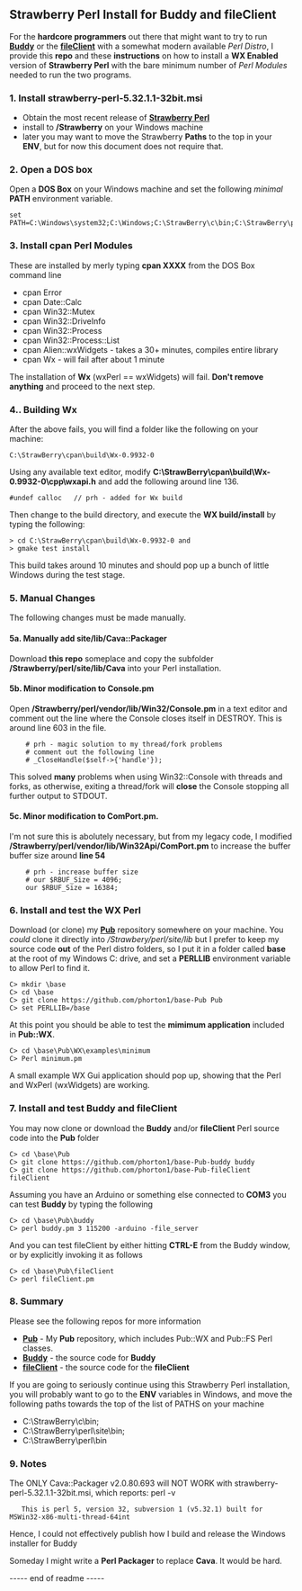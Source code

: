 ## Strawberry Perl Install for Buddy and fileClient

For the **hardcore programmers** out there that might want to try to run
[**Buddy**](https://github.com/phorton1/base-Pub-buddy) or the
[**fileClient**](https://github.com/phorton1/base-Pub-fileClient) with
a somewhat modern available *Perl Distro*, I provide this **repo** and
these **instructions** on how to install a **WX Enabled** version of
**Strawberry Perl** with the bare minimum number of *Perl Modules*
needed to run the two programs.


### 1. Install strawberry-perl-5.32.1.1-32bit.msi

- Obtain the most recent release of [**Strawberry Perl**](https://strawberryperl.com/releases.html)
- install to **/Strawberry** on your Windows machine
- later you may want to move the Strawberry **Paths** to the top in your **ENV**,
  but for now this document does not require that.

### 2. Open a DOS box

Open a **DOS Box** on your Windows machine and set the following *minimal* **PATH**
environment variable.

	set PATH=C:\Windows\system32;C:\Windows;C:\StrawBerry\c\bin;C:\StrawBerry\perl\site\bin;C:\StrawBerry\perl\bin

### 3. Install cpan Perl Modules

These are installed by merly typing **cpan XXXX** from the DOS Box command line

- cpan Error
- cpan Date::Calc
- cpan Win32::Mutex
- cpan Win32::DriveInfo
- cpan Win32::Process
- cpan Win32::Process::List
- cpan Alien::wxWidgets - takes a 30+ minutes, compiles entire library
- cpan Wx - will fail after about 1 minute

The installation of **Wx** (wxPerl == wxWidgets) will fail.  **Don't remove
anything** and proceed to the next step.


### 4.. Building Wx

After the above fails, you will find a folder like the following on your machine:

	C:\StrawBerry\cpan\build\Wx-0.9932-0

Using any available text editor, modify **C:\StrawBerry\cpan\build\Wx-0.9932-0\cpp\wxapi.h**
and add the following around line 136.

	#undef calloc	// prh - added for Wx build

Then change to the build directory, and execute the **WX build/install** by typing the following:

	> cd C:\StrawBerry\cpan\build\Wx-0.9932-0 and
	> gmake test install

This build takes around 10 minutes and should pop up a bunch of little Windows during
the test stage.


### 5. Manual Changes

The following changes must be made manually.

#### 5a. Manually add site/lib/Cava::Packager

Download **this repo** someplace and copy the subfolder
**/Strawberry/perl/site/lib/Cava** into your Perl
installation.


#### 5b. Minor modification to Console.pm

Open **/Strawberry/perl/vendor/lib/Win32/Console.pm** in a text editor
and comment out the line where the Console closes itself in DESTROY.
This is around line 603 in the file.

		# prh - magic solution to my thread/fork problems
		# comment out the following line
		# _CloseHandle($self->{'handle'});

This solved **many** problems when using Win32::Console with
threads and forks, as otherwise, exiting a thread/fork will
**close** the Console stopping all further output to STDOUT.

####  5c. Minor modification to ComPort.pm.

I'm not sure this is abolutely necessary, but from my legacy
code, I modified **/Strawberry/perl/vendor/lib/Win32Api/ComPort.pm**
to increase the buffer buffer size around **line 54**

		# prh - increase buffer size
		# our $RBUF_Size = 4096;
		our $RBUF_Size = 16384;


### 6. Install and test the WX Perl

Download (or clone) my
[**Pub**](https://github.com/phorton1/base-Pub) repository
somewhere on your machine.  You *could* clone it directly
into */Strawbery/perl/site/lib* but I prefer to keep my
source code **out** of the Perl distro folders, so I
put it in a folder called **base** at the root of my
Windows C: drive, and set a **PERLLIB** environment
variable to allow Perl to find it.

	C> mkdir \base
	C> cd \base
	C> git clone https://github.com/phorton1/base-Pub Pub
	C> set PERLLIB=/base

At this point you should be able to test the **mimimum application**
included in **Pub::WX**.

	C> cd \base\Pub\WX\examples\minimum
	C> Perl minimum.pm

A small example WX Gui application should pop up, showing
that the Perl and WxPerl (wxWidgets) are working.

### 7. Install and test Buddy and fileClient

You may now clone or download the **Buddy** and/or
**fileClient** Perl source code into the **Pub** folder

	C> cd \base\Pub
	C> git clone https://github.com/phorton1/base-Pub-buddy buddy
	C> git clone https://github.com/phorton1/base-Pub-fileClient fileClient

Assuming you have an Arduino or something else connected to **COM3** you
can test **Buddy** by typing the following

	C> cd \base\Pub\buddy
	C> perl buddy.pm 3 115200 -arduino -file_server

And you can test fileClient by either hitting **CTRL-E** from the
Buddy window, or by explicitly invoking it as follows

	C> cd \base\Pub\fileClient
	C> perl fileClient.pm


### 8. Summary

Please see the following repos for more information

- [**Pub**](https://github.com/phorton1/base-Pub) - My **Pub** repository, which includes Pub::WX and Pub::FS Perl classes.
- [**Buddy**](https://github.com/phorton1/base-Pub-buddy) - the source code for **Buddy**
- [**fileClient**](https://github.com/phorton1/base-Pub-fileClient) - the source code for the **fileClient**


If you are going to seriously continue using this Strawberry
Perl installation, you will probably want to go to the **ENV**
variables in Windows, and move the following paths towards
the top of the list of PATHS on your machine

- C:\StrawBerry\c\bin;
- C:\StrawBerry\perl\site\bin;
- C:\StrawBerry\perl\bin



### 9. Notes

The ONLY Cava::Packager v2.0.80.693 will NOT WORK with
strawberry-perl-5.32.1.1-32bit.msi, which reports: perl -v

````
   This is perl 5, version 32, subversion 1 (v5.32.1) built for MSWin32-x86-multi-thread-64int
````

Hence, I could not effectively publish how I build and release
the Windows installer for Buddy

Someday I might write a **Perl Packager** to replace **Cava**.
It would be hard.


----- end of readme -----
